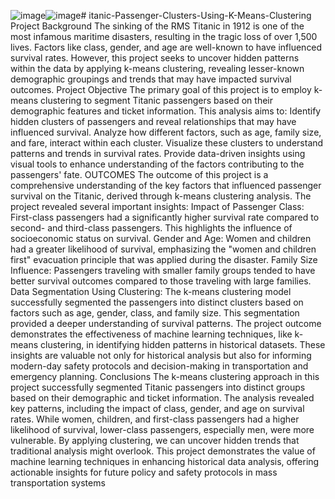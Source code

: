 ![image](https://github.com/user-attachments/assets/aad7663e-893c-4d8d-9776-66666c787ae6)![image](https://github.com/user-attachments/assets/4190c11c-c2b9-4c07-ac3b-73ba1d128d78)# itanic-Passenger-Clusters-Using-K-Means-Clustering
Project Background 
The sinking of the RMS Titanic in 1912 is one of the most infamous maritime disasters, resulting in the tragic loss of over 1,500 lives. Factors like class, gender, and age are well-known to have influenced survival rates. However, this project seeks to uncover hidden patterns within the data by applying k-means clustering, revealing lesser-known demographic groupings and trends that may have impacted survival outcomes.
Project Objective
The primary goal of this project is to employ k-means clustering to segment Titanic passengers based on their demographic features and ticket information. This analysis aims to:
Identify hidden clusters of passengers and reveal relationships that may have influenced survival.
Analyze how different factors, such as age, family size, and fare, interact within each cluster.
Visualize these clusters to understand patterns and trends in survival rates.
Provide data-driven insights using visual tools to enhance understanding of the factors contributing to the passengers' fate.
OUTCOMES
The outcome of this project is a comprehensive understanding of the key factors that influenced passenger survival on the Titanic, derived through k-means clustering analysis. The project revealed several important insights:
Impact of Passenger Class: First-class passengers had a significantly higher survival rate compared to second- and third-class passengers. This highlights the influence of socioeconomic status on survival.
Gender and Age: Women and children had a greater likelihood of survival, emphasizing the "women and children first" evacuation principle that was applied during the disaster.
Family Size Influence: Passengers traveling with smaller family groups tended to have better survival outcomes compared to those traveling with large families.
Data Segmentation Using Clustering: The k-means clustering model successfully segmented the passengers into distinct clusters based on factors such as age, gender, class, and family size. This segmentation provided a deeper understanding of survival patterns.
The project outcome demonstrates the effectiveness of machine learning techniques, like k-means clustering, in identifying hidden patterns in historical datasets. These insights are valuable not only for historical analysis but also for informing modern-day safety protocols and decision-making in transportation and emergency planning.
Conclusions
The k-means clustering approach in this project successfully segmented Titanic passengers into distinct groups based on their demographic and ticket information. The analysis revealed key patterns, including the impact of class, gender, and age on survival rates. While women, children, and first-class passengers had a higher likelihood of survival, lower-class passengers, especially men, were more vulnerable.
By applying clustering, we can uncover hidden trends that traditional analysis might overlook. This project demonstrates the value of machine learning techniques in enhancing historical data analysis, offering actionable insights for future policy and safety protocols in mass transportation systems






